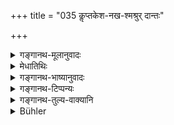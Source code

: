 +++
title = "035 कॢप्तकेश-नख-श्मश्रुर् दान्तः"

+++

<details><summary>गङ्गानथ-मूलानुवादः</summary>

Keeping his hair, nails and beard clipped, subdued, wearing white clothes, pure,—he shall always remain engaged in Vedic study, also in what may be conducive to his welfare.—(35)
</details>

<details><summary>मेधातिथिः</summary>

कल्पनम् । "छेदनं दन्तवाससः" इत्य् एतदपेक्षं चैतत् कल्पनं नियमतः । अत एव **शुचिर्** इत्य् आह । दीर्घकेशस्य हि स्नानादिषु क्लेशसाध्यत्वाद् अलसः स्यात् तथाशुचित्वप्रसङ्गः । यदि तु केशादिप्रसृतो ऽपि स्नानपरः स्यान् नैव धारणं दुष्येत् । **दान्तः** दर्पवार्जितः । **शुचिः** अर्थेषु, श्रुतिनिमित्तैर् मृद्वार्याचमनादिभिश् च । वेदाध्ययने च नित्याभियुक्तः । उक्तो ऽप्य् अयम् अर्थ आदरार्थः पुनः पुनर् उच्यते । **आत्महितानि** व्याधेः प्रतीकारादिना अजीर्णातिवेलगुरुविदाहिभोजनवर्जनादीनि ॥ ४.३५ ॥
</details>

<details><summary>गङ्गानथ-भाष्यानुवादः</summary>

‘*Clipping*.’—This clipping, or ‘shaving of the lips’—is necessary. By this the man becomes ‘*pure*,’ as the text says. If a man wear long hair, bathing becomes a difficult process, and the man is likely to be lazy on that account: and would thus remain ‘impure.’ If, however, even though wearing long hair, he is careful about his bath, then the wearing of hair would not be objectionable.

‘*Subdued*’—free from haughtiness.

‘*Pure*’— in all matters; and also purified by the right use of such means of cleanliness as clay, water, mouth-rinsing, and so forth.

He should be always engaged in the study of the Veda. Though this has been already said before, yet it is repeated again and again, in order to show its great importance.

‘*What is conducive to his welfare*.;’—*i.e*., the avoiding of illness by remedies, and also by guarding against indigestion, untimely meals, heavy and hot food, and so forth.—(35).
</details>

<details><summary>गङ्गानथ-टिप्पन्यः</summary>

This verse is quoted in *Smṛtitattva* (II, p. 249) as laying down ‘shaving of the head’ for those who have taken the Final Bath;—and in
*Smṛtisāroddhāra* (p. 224).
</details>

<details><summary>गङ्गानथ-तुल्य-वाक्यानि</summary>

*Gautama* (9.4-7).—‘He shall not wear cloth that is loudly coloured, or
that has been worn by another; nor garlands or shoes; in the event of incapacity, he may wear washed clothes; he should never grow his beard, without cause.’

*Gautama* (69).—‘He shall teach those that are disciplined,—himself
disciplined in cleanliness, and ever alert in regard to the Veda.’

*Yājñavalkya* (1.131).—‘Wearing white clothes, with hair, beard and
nails clipped,—he shall not eat in the presence of his wife, nor with only one cloth, nor standing.’

*Āpastamba* (1.30.10-12).—‘In his clothing, he shall avoid all
colouring; also what is naturally black. He shall wear only such cloth as may not be obtrusive.’
</details>

<details><summary>Bühler</summary>

035	Keeping his hair, nails, and beard clipped, subduing his passions by austerities, wearing white garments and (keeping himself) pure, he shall be always engaged in studying the Veda and (such acts as are) conducive to his welfare.
</details>
